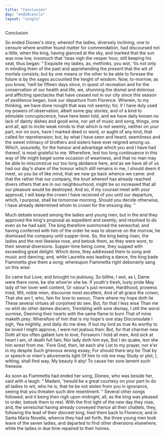 ```yaml
---
title: "Conclusion"
day: "end10conclu"
layout: "single"
---
```

<html>
 <head>
 </head>
 <body>
  <div id="d10conclu" type="conclusion" who="author">
   <head>
    Conclusion
   </head>
   <p>
    <milestone id="p00970001"/>
    So ended Dioneo's story, whereof the ladies, diversely inclining,
 one to censure where another found matter for commendation, had
 discoursed not a little, when the king, having glanced at the sky,
 and marked that the sun was now low, insomuch that 'twas nigh the
 vesper hour, still keeping his seat, thus began:
    <milestone id="p00970002"/>
    <q direct="unspecified">
     Exquisite my
 ladies, as, methinks, you wot, 'tis not only in minding them of
 the past and apprehending the present that the wit of mortals
 consists; but by one means or the other to be able to foresee the
 future is by the sages accounted the height of wisdom.
     <milestone id="p00970003"/>
     Now,
 to-morrow, as you know, 'twill be fifteen days since, in quest of
 recreation and for the conservation of our health and life, we, shunning
 the dismal and dolorous and afflicting spectacles that have ceased
 not in our city since this season of pestilence began, took our departure
 from Florence.
     <milestone id="p00970004"/>
     Wherein, to my thinking, we have done
 nought that was not seemly; for, if I have duly used my powers of
 observation, albeit some gay stories, and of a kind to stimulate
 concupiscence,
 have here been told, and we have daily known no lack
 of dainty dishes and good wine, nor yet of music and song, things,
 one and all, apt to incite weak minds to that which is not seemly,
 neither on your part, nor on ours, have I marked deed or word, or
 aught of any kind, that called for reprehension;
     <milestone id="p00970005"/>
     but, by what I have
 seen and heard, seemliness and the sweet intimacy of brothers and
 sisters have ever reigned among us. Which, assuredly, for the honour
 and advantage which you and I have had thereof, is most grateful to
     <pb n="398"/>
     me.
     <milestone id="p00970006"/>
     Wherefore, lest too long continuance in this way of life might
 beget some occasion of weariness, and that no man may be able to
 misconstrue our too long abidance here, and as we have all of us had
 our day's share of the honour which still remains in me, I should
 deem it meet, so you be of like mind, that we now go back whence
 we came:
     <milestone id="p00970007"/>
     and that the rather that our company, the bruit whereof
 has already reached divers others that are in our neighbourhood, might
 be so increased that all our pleasure would be destroyed. And so, if
 my counsel meet with your approval, I will keep the crown I have
 received of you until our departure, which, I purpose, shall be tomorrow
 morning. Should you decide otherwise, I have already
 determined whom to crown for the ensuing day.
    </q>
   </p>
   <p>
    <milestone id="p00970008"/>
    Much debate ensued among the ladies and young men; but in
 the end they approved the king's proposal as expedient and seemly;
 and resolved to do even as he had said. The king therefore
 summoned the seneschal; and having conferred with him of the
 order he was to observe on the morrow, he dismissed the company
 until supper-time.
    <milestone id="p00970009"/>
    So, the king being risen, the ladies and the rest
 likewise rose, and betook them, as they were wont, to their several
 diversions. Supper-time being come, they supped with exceeding
 great delight. Which done, they addressed them to song and music
 and dancing; and, while Lauretta was leading a dance, the king bade
 Fiammetta give them a song; whereupon Fiammetta right debonairly
 sang on this wise:
   </p>
   <div3 type="song" who="fiammetta">
    <lg>
     <milestone id="p00970010"/>
     <l>
      So came but Love, and brought no jealousy,
     </l>
     <l>
      So blithe, I wot, as I,
     </l>
     <l>
      Dame were there none, be she whoe'er she be.
     </l>
    </lg>
    <lg>
     <milestone id="p00970011"/>
     <l>
      If youth's fresh, lusty pride
     </l>
     <l>
      May lady of her lover well content,
     </l>
     <l>
      Or valour's just renown,
     </l>
     <l>
      Hardihood, prowess tried,
     </l>
     <l>
      Wit, noble mien, discourse most excellent,
     </l>
     <l>
      And of all grace the crown;
     </l>
     <l>
      That she am I, who, fain for love to swoun,
     </l>
     <l>
      There where my hope doth lie
     </l>
     <l>
      These several virtues all conjoined do see.
     </l>
    </lg>
    <pb n="399"/>
    <lg>
     <milestone id="p00970012"/>
     <l>
      But, for that I less wise
     </l>
     <l>
      Than me no whit do other dames discern,
     </l>
     <l>
      Trembling with sore dismay,
     </l>
     <l>
      I still the worst surmise,
     </l>
     <l>
      Deeming their hearts with the same flame to burn
     </l>
     <l>
      That of mine maketh prey:
     </l>
     <l>
      Wherefore of him that is my hope's one stay
     </l>
     <l>
      Disconsolate I sigh,
     </l>
     <l>
      Yea mightily, and daily do me dree.
     </l>
    </lg>
    <lg>
     <milestone id="p00970013"/>
     <l>
      If but my lord as true
     </l>
     <l>
      As worthy to be loved I might approve,
     </l>
     <l>
      I were not jealous then:
     </l>
     <l>
      But, for that charmer new
     </l>
     <l>
      Doth all too often gallant lure to love,
     </l>
     <l>
      Forsworn I hold all men,
     </l>
     <l>
      And sick at heart I am, of death full fain;
     </l>
     <l>
      Nor lady doth him eye,
     </l>
     <l>
      But I do quake, lest she him wrest from me.
     </l>
    </lg>
    <lg>
     <milestone id="p00970014"/>
     <l>
      'Fore God, then, let each she
     </l>
     <l>
      List to my prayer, nor e'er in my despite
     </l>
     <l>
      Such grievous wrong essay;
     </l>
     <l>
      For should there any be
     </l>
     <l>
      That by or speech or mien's allurements light
     </l>
     <l>
      Of him to rob me may
     </l>
     <l>
      Study or plot, I, witting, shall find way,
     </l>
     <l>
      My beauty it aby!
     </l>
     <l>
      To cause her sore lament such frenesie.
     </l>
    </lg>
   </div3>
   <p>
    <milestone id="p00970015"/>
    As soon as Fiammetta had ended her song, Dioneo, who was
 beside her, said with a laugh:
    <q direct="unspecified">
     Madam, 'twould be a great courtesy
 on your part to do all ladies to wit, who he is, that he be not stolen
 from you in ignorance, seeing that you threaten such dire resentment.
    </q>
    Several other songs followed; and it being then nigh upon
 midnight, all, as the king was pleased to order, betook them to rest.
    <milestone id="p00970016"/>
    With the first light of the new day they rose, and, the seneschal
 having already conveyed thence all their chattels, they, following the
 lead of their discreet king, hied them back to Florence; and in Santa
 Maria Novella, whence they had set forth, the three young men
    <pb n="400"/>
    took leave of the seven ladies, and departed to find other diversions
 elsewhere, while the ladies in due time repaired to their homes.
   </p>
  </div>
 </body>
</html>